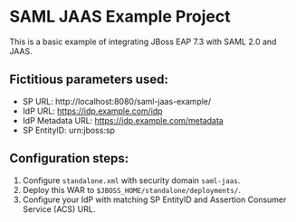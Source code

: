 # SAML JAAS Example Project

This is a basic example of integrating JBoss EAP 7.3 with SAML 2.0 and JAAS.

## Fictitious parameters used:

- SP URL: http://localhost:8080/saml-jaas-example/
- IdP URL: https://idp.example.com/idp
- IdP Metadata URL: https://idp.example.com/metadata
- SP EntityID: urn:jboss:sp

## Configuration steps:

1. Configure `standalone.xml` with security domain `saml-jaas`.
2. Deploy this WAR to `$JBOSS_HOME/standalone/deployments/`.
3. Configure your IdP with matching SP EntityID and Assertion Consumer Service (ACS) URL.
